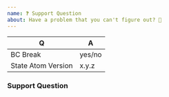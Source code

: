```yaml
---
name: ❓ Support Question
about: Have a problem that you can't figure out? 🤔
---
```


<!-- Fill in the relevant information below to help triage your issue. -->

|    Q               |   A
|------------------- | ------
| BC Break           | yes/no
| State Atom Version | x.y.z


<!--
Keep in mind that GitHub is primarily an issue tracker.
Also, look in old issues (open and/or closed) too see if issue has been
previously discussed.
-->

### Support Question

<!-- Describe the issue you are facing here. -->
